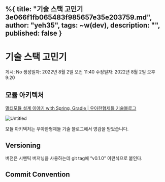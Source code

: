 %{
title: "기술 스택 고민기 3e066f1fb065483f985657e35e203759.md",
author: "yeh35",
tags: ~w(dev),
description: "",
published: false
}
---
# 기술 스택 고민기

게시: No
생성일자: 2022년 8월 2일 오전 11:40
수정일자: 2022년 8월 2일 오후 9:20

## 모듈 아키텍처

[멀티모듈 설계 이야기 with Spring, Gradle | 우아한형제들 기술블로그](https://techblog.woowahan.com/2637/)

![Untitled](/images/posts/d7db852c-5af9-4126-b432-8c547119f624.png)

모듈 아키텍처는 우아한형제들 기술 블로그에서 영감을 받았습니다.

## Versioning

버전은 시멘틱 버저닝을 사용하는데 git tag에 “v0.1.0” 이런식으로 붙인다.

## Commit Convention
